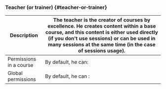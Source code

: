 ### Teacher (or trainer) {#teacher-or-trainer}

| Description | The teacher is the creator of courses by excellence. He creates content within a base course, and this content is either used directly (if you don&#039;t use sessions) or can be used in many sessions at the same time (in the case of sessions usage). |
| --- | --- |
| Permissions in a course | By default, he can: |
| Global permissions | By default, he can : |